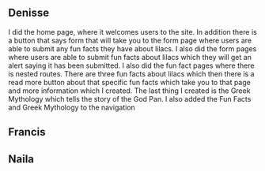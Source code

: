 ## Denisse

I did the home page, where it welcomes users to the site. In addition there is a button that says form that will take you to the form page where users are able to submit any fun facts they have about lilacs. I also did the form pages where users are able to submit fun facts about lilacs which they will get an alert saying it has been submitted. I also did the fun fact pages where there is nested routes. There are three fun facts about lilacs which then there is a read more button about that specific fun facts which take you to that page and more information which I created. The last thing I created is the Greek Mythology which tells the story of the God Pan. I also added the Fun Facts and Greek Mythology to the navigation

## Francis

## Naila

